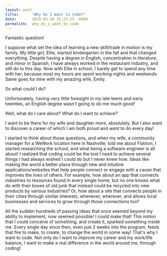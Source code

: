 ```yaml
---
layout: post
title:      "Why Do I Want to Code?"
date:       2019-03-20 15:23:15 -0400
permalink:  why_do_i_want_to_code
---
```



Fantastic question! 

I suppose what set the idea of learning a new skill/trade in motion is my family. My little girl, Ellie, started kindergarten in the fall and that changed everything. Despite having a degree in English, concentration in literature, and minor in Spanish, I have always worked in the restaurant industry, and still do to this day. Now with Ellie in school, I barely get to spend any time with her, because most my hours are spent working nights and weekends. Same goes for time with my amazing wife, Emily. 

So what could I do?

Unfortunately, having very little foresight in my late teens and early twenties, an English degree wasn't going to do me much good! 

Well, what do I care about? What do I want to achieve? 

I want to be there for my wife and daughter more, absolutely. But I also want to discover a career of which I am both proud and *want* to do every day!

I started to think about those questions, and when my wife, a community manager for a WeWork location here in Nashville, told me about Flatiron, I started researching the school, and what being a software engineer is all about! I realized that coding could be the tool I need to achieve several things I had always wished I could do but I never knew how. Ideas like making the world a better place through new and intuitive applications/websites that help people connect or engage with a cause that improves the lives of others. For example, how about an app that connects industries to resources found in every single home, but no one knows what do with their boxes of old junk that instead could be recycled into new products by various industries? Or, how about a site that connects people in their cities through similar interests, whenever, wherever, and allows local businesses and services to grow through those connections too?

All the sudden hundreds of passing ideas that once seemed beyond my ability to implement, now seemed possible! I could make that! This notion that I could conceive of something, and create it, sparked something inside me. Every single day since then, even just 2 weeks into the program, feeds that fire to make, to create, to change the world in some way! That's why I want to code. Not only do I want to improve my career and my work/life balance, I want to make a real difference in the world around me, through coding!

